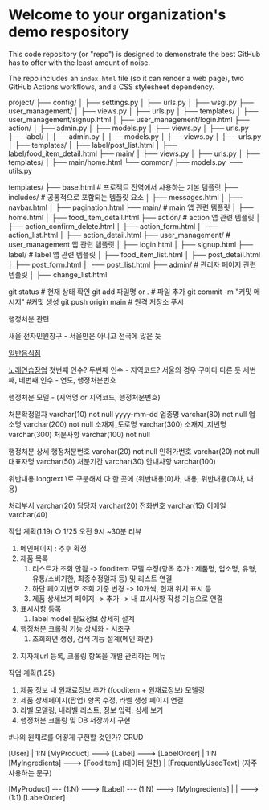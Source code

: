 # Welcome to your organization's demo respository
This code repository (or "repo") is designed to demonstrate the best GitHub has to offer with the least amount of noise.

The repo includes an `index.html` file (so it can render a web page), two GitHub Actions workflows, and a CSS stylesheet dependency.

project/
├── config/
│   ├── settings.py
│   ├── urls.py
│   ├── wsgi.py
├── user_management/
│   ├── views.py
│   ├── urls.py
│   ├── templates/
│       ├── user_management/signup.html
│       ├── user_management/login.html
├── action/
│   ├── admin.py
│   ├── models.py
│   ├── views.py
│   ├── urls.py
├── label/
│   ├── admin.py
│   ├── models.py
│   ├── views.py
│   ├── urls.py
│   ├── templates/
│       ├── label/post_list.html
│       ├── label/food_item_detail.html
├── main/
│   ├── views.py
│   ├── urls.py
│   ├── templates/
│       ├── main/home.html
└── common/
    ├── models.py
    ├── utils.py


templates/
├── base.html               # 프로젝트 전역에서 사용하는 기본 템플릿
├── includes/               # 공통적으로 포함되는 템플릿 요소
│   ├── messages.html
│   ├── navbar.html
│   ├── pagination.html
├── main/                   # main 앱 관련 템플릿
│   ├── home.html
│   ├── food_item_detail.html
├── action/                 # action 앱 관련 템플릿
│   ├── action_confirm_delete.html
│   ├── action_form.html
│   ├── action_list.html
│   ├── action_detail.html
├── user_management/        # user_management 앱 관련 템플릿
│   ├── login.html
│   ├── signup.html
├── label/                  # label 앱 관련 템플릿
│   ├── food_item_list.html
│   ├── post_detail.html
│   ├── post_form.html
│   ├── post_list.html
├── admin/                  # 관리자 페이지 관련 템플릿
│   ├── change_list.html

git status # 현재 상태 확인
git add 파일명 or . # 파일 추가
git commit -m "커밋 메시지" #커밋 생성
git push origin main # 원격 저장소 푸시


행정처분 관련

 
새올 전자민원창구 - 서울만은 아니고 전국에 많은 듯

<a href="javascript:fncViewDtl('SNTX',
						'5670123',
						'2025',
						'13',
						'CMM')">일반음식점</a>

<a href="javascript:fncViewDtl('CDFX',
						'5670123',
						'2025',
						'100001',
						'CMM')">노래연습장업</a>
첫번째 인수?
두번째 인수 - 지역코드? 서울의 경우 구마다 다른 듯
세번째, 네번째 인수 - 연도, 행정처분번호



행정처분 모델 - (지역명 or 지역코드, 행정처분번호)

처분확정일자	varchar(10)		not null		yyyy-mm-dd
업종명		varchar(80)		not null
업소명		varchar(200)	not null
소재지_도로명	varchar(300)
소재지_지번명	varchar(300)
처분사항		varchar(100)	not null

행정처분 상세
행정처분번호	varchar(20)		not null
인허가번호		varchar(20)		not null
대표자명		varchar(50)
처분기간		varchar(30)
안내사항		varchar(100)

위반내용		longtext					\로 구분해서 다 한 곳에 (위반내용(0)차, 내용, 위반내용(0)차, 내용)

처리부서		varchar(20)
담당자		varchar(20)
전화번호		varchar(15)
이메일		varchar(40)


작업 계획(1.19)
○ 1/25 오전 9시 ~30분 리뷰

1. 메인페이지 : 추후 확정
2. 제품 목록
   1) 리스트가 조회 안됨 -> fooditem 모델 수정(항목 추가 : 제품명, 업소명, 유형, 유통/소비기한, 최종수정일자 등) 및 리스트 연결
   2) 하단 페이지번호 조회 기준 변경 -> 10개씩, 현재 위치 표시 등
   3) 제품 상세보기 페이지 -> 추가 -> 내 표시사항 작성 기능으로 연결
3. 표시사항 등록
   1) label model 필요정보 상세히 설계
4. 행정처분 크롤링 기능 상세화 - 서초구
   1) 조회화면 생성, 검색 기능 설계(메인 화면)
 2) 지자체url 등록, 크롤링 항목을 개별 관리하는 메뉴


작업 계획(1.25)

1. 제품 정보 내 원재료정보 추가 (fooditem + 원재료정보) 모델링
2. 제품 상세페이지(팝업) 항목 수정, 라벨 생성 페이지 연결
3. 라벨 모델링, 내라벨 리스트, 정보 입력, 상세 보기
4. 행정처분 크롤링 및 DB 저장까지 구현

#나의 원재료를 어떻게 구현할 것인가? CRUD

[User]
    | 1:N
[MyProduct] ---> [Label] ---> [LabelOrder]
                       | 1:N
                [MyIngredients] ---> [FoodItem] (데이터 원천)
                       |
                 [FrequentlyUsedText] (자주 사용하는 문구)


[MyProduct]   --- (1:N) ---> [Label]   --- (1:N) ---> [MyIngredients]
                        |
                        |
                        ---> (1:1) [LabelOrder]

				 
